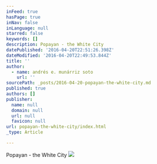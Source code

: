 ```yaml
---
inFeed: true
hasPage: true
inNav: false
inLanguage: null
starred: false
keywords: []
description: Popayan - the White City
datePublished: '2016-04-20T22:51:26.398Z'
dateModified: '2016-04-20T22:49:53.844Z'
title: ''
author:
  - name: andrés e. munárriz soto
    url: ''
sourcePath: _posts/2016-04-20-popayan-the-white-city.md
published: true
authors: []
publisher:
  name: null
  domain: null
  url: null
  favicon: null
url: popayan-the-white-city/index.html
_type: Article

---
```

Popayan - the White City
![](https://the-grid-user-content.s3-us-west-2.amazonaws.com/b5e8c34b-96d3-490d-8209-227d23d6503d.jpg)